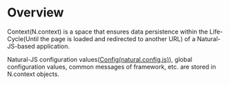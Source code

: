 Overview
===

Context(N.context) is a space that ensures data persistence within the Life-Cycle(Until the page is loaded and redirected to another URL) of a Natural-JS-based application.

Natural-JS configuration values​([Config(natural.config.js)](#cmVmcjAxMDIlMjRDb25maWckaHRtbCUyRm5hdHVyYWxqcyUyRnJlZnIlMkZyZWZyMDEwMi5odG1s)), global configuration values, common messages of framework, etc. are stored in N.context objects.